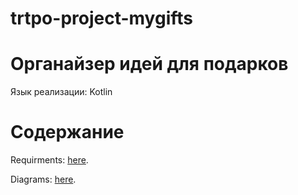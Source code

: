 # trtpo-project-mygifts

# Органайзер идей для подарков

Язык реализации: Kotlin

# Содержание

Requirments: [here](https://github.com/nastazys/trtpo-project-mygifts/blob/master/Documents/Requirements/requirements-document.md#%D1%82%D1%80%D0%B5%D0%B1%D0%BE%D0%B2%D0%B0%D0%BD%D0%B8%D1%8F-%D0%BA-%D0%BF%D1%80%D0%BE%D0%B5%D0%BA%D1%82%D1%83).

Diagrams: [here](https://github.com/nastazys/trtpo-project-mygifts/blob/master/Documents/Diagrams/dio.md).


